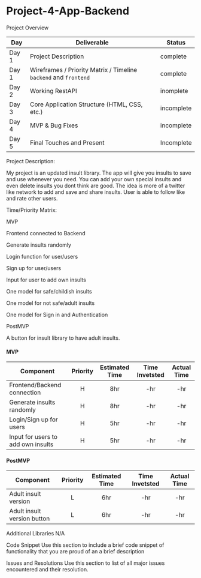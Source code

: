 # Project-4-App-Backend


Project Overview

|  Day | Deliverable | Status
|---|---| ---|
|Day 1| Project Description | complete
|Day 1| Wireframes / Priority Matrix / Timeline `backend` and `frontend`| complete
|Day 2| Working RestAPI | inomplete
|Day 3| Core Application Structure (HTML, CSS, etc.) | incomplete
|Day 4| MVP & Bug Fixes | incomplete
|Day 5| Final Touches and Present | Incomplete

Project Description:

My project is an updated insult library. The app will give you insults to save and use whenever you need. You can add your own special insults and even delete insults you dont think are good. The idea is more of a twitter like network to add and save and share insults. User is able to follow like and rate other users. 





Time/Priority Matrix:


MVP 

Frontend connected to Backend

Generate insults randomly

Login function for user/users

Sign up for user/users

Input for user to add own insults

One model for safe/childish insults

One model for not safe/adult insults

One model for Sign in and Authentication




PostMVP

A button for insult library to have adult insults. 



#### MVP
| Component | Priority | Estimated Time | Time Invetsted | Actual Time |
| --- | :---: |  :---: | :---: | :---: |
| Frontend/Backend connection | H | 8hr | -hr | -hr|
| Generate insults randomly | H | 8hr | -hr | -hr|
| Login/Sign up for users | H | 5hr | -hr | -hr|
| Input for users to add own insults | H | 5hr | -hr | -hr|





#### PostMVP
| Component | Priority | Estimated Time | Time Invetsted | Actual Time |
| --- | :---: |  :---: | :---: | :---: |
| Adult insult version | L | 6hr | -hr | -hr|
| Adult insult version button | L | 6hr | -hr | -hr|


Additional Libraries
N/A



Code Snippet
Use this section to include a brief code snippet of functionality that you are proud of an a brief description


Issues and Resolutions
Use this section to list of all major issues encountered and their resolution.


